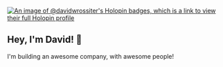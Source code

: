 [![An image of @davidwrossiter's Holopin badges, which is a link to view their full Holopin profile](https://holopin.me/davidwrossiter)](https://holopin.io/@davidwrossiter)

## Hey, I'm David! 👋

I'm building an awesome company, with awesome people!
